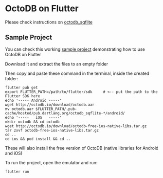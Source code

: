 OctoDB on Flutter
=================

Please check instructions on [octodb_sqflite](https://github.com/octodb/sqflite/tree/master/sqflite)


Sample Project
--------------

You can check this working [sample project](http://octodb.io/download/OctoDB-Flutter-SampleProject.tar.gz)
demonstrating how to use OctoDB on Flutter

Download it and extract the files to an empty folder

Then copy and paste these command in the terminal, inside the created folder:

```
flutter pub get
export FLUTTER_PATH=/path/to/flutter/sdk     # <-- put the path to the Flutter SDK here
echo '----- Android -----'
wget http://octodb.io/download/octodb.aar
mv octodb.aar $FLUTTER_PATH/.pub-cache/hosted/pub.dartlang.org/octodb_sqflite-*/android/
echo '-----   iOS   -----'
mkdir octodb && cd octodb
wget http://octodb.io/download/octodb-free-ios-native-libs.tar.gz
tar zxvf octodb-free-ios-native-libs.tar.gz
cd ..
cd ios && pod install && cd ..
```

These will also install the free version of OctoDB (native libraries for Android and iOS)

To run the project, open the emulator and run:

```
flutter run
```
